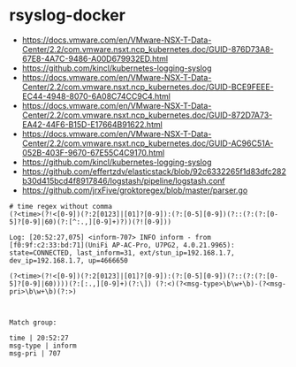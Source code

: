 # rsyslog-docker

* https://docs.vmware.com/en/VMware-NSX-T-Data-Center/2.2/com.vmware.nsxt.ncp_kubernetes.doc/GUID-876D73A8-67E8-4A7C-9486-A00D679932ED.html
* https://github.com/kincl/kubernetes-logging-syslog
* https://docs.vmware.com/en/VMware-NSX-T-Data-Center/2.2/com.vmware.nsxt.ncp_kubernetes.doc/GUID-BCE9FEEE-EC44-4948-8070-6A08C74CC9C4.html
* https://docs.vmware.com/en/VMware-NSX-T-Data-Center/2.2/com.vmware.nsxt.ncp_kubernetes.doc/GUID-872D7A73-EA42-44F6-B15D-E17664B91622.html
* https://docs.vmware.com/en/VMware-NSX-T-Data-Center/2.2/com.vmware.nsxt.ncp_kubernetes.doc/GUID-AC96C51A-052B-403F-9670-67E55C4C9170.html
* https://github.com/kincl/kubernetes-logging-syslog
* https://github.com/effertzdv/elasticstack/blob/92c6332265f1d83dfc282b30d415bcd4f8917846/logstash/pipeline/logstash.conf
* https://github.com/jrxFive/groktoregex/blob/master/parser.go


```
# time regex without comma
(?<time>(?!<[0-9])(?:2[0123]|[01]?[0-9]):(?:[0-5][0-9])(?::(?:(?:[0-5]?[0-9]|60)(?:[^:.,][0-9]+)?))(?![0-9]))
```

```
Log: [20:52:27,075] <inform-707> INFO inform - from [f0:9f:c2:33:bd:71](UniFi AP-AC-Pro, U7PG2, 4.0.21.9965): state=CONNECTED, last_inform=31, ext/stun_ip=192.168.1.7, dev_ip=192.168.1.7, up=4666650

(?<time>(?!<[0-9])(?:2[0123]|[01]?[0-9]):(?:[0-5][0-9])(?::(?:(?:[0-5]?[0-9]|60))))(?:[:.,][0-9]+)(?:\]) (?:<)(?<msg-type>\b\w+\b)-(?<msg-pri>\b\w+\b)(?:>)



Match group:

time | 20:52:27
msg-type | inform
msg-pri | 707


```
